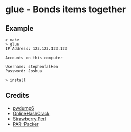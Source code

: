 # glue - Bonds items together

## Example

	> make
	> glue
	IP Address: 123.123.123.123
	
	Accounts on this computer
	
	Username: stephenfalken
	Password: Joshua

	> install

## Credits

 * [pwdump6](http://www.foofus.net/~fizzgig/pwdump/)
 * [OnlineHashCrack](http://www.onlinehashcrack.com/)
 * [Strawberry Perl](http://strawberryperl.com/)
 * [PAR::Packer](http://search.cpan.org/~rschupp/PAR-Packer-1.012/lib/PAR/Packer.pm)